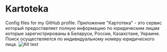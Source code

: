 # Kartoteka
Config files for my GitHub profile.
Приложение "Картотека" - это сервис который предоставляет полную информацию по юридическим лицам которые зарегистрированы в Беларуси, России, Казахстане, Украине.
Поиск осуществляется по индивидуальному номеру юридического лица. 
![Alt text](https://disk.yandex.by/i/jQ_wVubgwiAYuA "Optional title")
